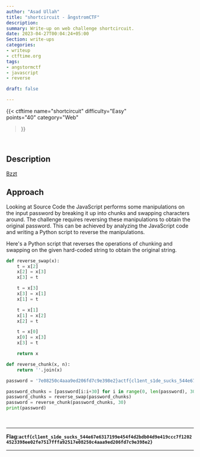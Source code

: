 ```yaml
---
author: "Asad Ullah"
title: "shortcircuit - ångstromCTF"
description: 
summary: Write-up on web challenge shortcircuit.
date: 2023-04-27T00:04:24+05:00
Section: write-ups
categories:
- writeup
- ctftime.org
tags:
- angstormctf
- javascript
- reverse

draft: false

---
```


{{< 
ctftime 
name="shortcircuit" 
difficulty="Easy"  
points="40"
category="Web"
>}}

&nbsp;

## Description

[Bzzt](https://shortcircuit.web.actf.co/)

## Approach

Looking at Source Code the JavaScript performs some manipulations on the input password by breaking it up into chunks and swapping characters around. The challenge requires reversing these manipulations to obtain the original password. This can be achieved by analyzing the JavaScript code and writing a Python script to reverse the manipulations.

Here's a Python script that reverses the operations of chunking and swapping on the given hard-coded string to obtain the original string.

```python
def reverse_swap(x):
    t = x[2]
    x[2] = x[3]
    x[3] = t

    t = x[3]
    x[3] = x[1]
    x[1] = t

    t = x[1]
    x[1] = x[2]
    x[2] = t

    t = x[0]
    x[0] = x[3]
    x[3] = t

    return x

def reverse_chunk(x, n):
    return ''.join(x)

password = '7e08250c4aaa9ed206fd7c9e398e2}actf{cl1ent_s1de_sucks_544e67ef12024523398ee02fe7517fffa92516317199e454f4d2bdb04d9e419ccc7'

password_chunks = [password[i:i+30] for i in range(0, len(password), 30)]
password_chunks = reverse_swap(password_chunks)
password = reverse_chunk(password_chunks, 30)
print(password)
```

&nbsp;

---

**Flag:`actf{cl1ent_s1de_sucks_544e67e6317199e454f4d2bdb04d9e419ccc7f12024523398ee02fe7517fffa92517e08250c4aaa9ed206fd7c9e398e2}`**

---

&nbsp;

&nbsp;

